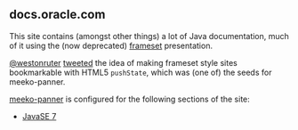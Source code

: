 docs.oracle.com
---------------

This site contains (amongst other things) a lot of Java documentation,
much of it using the (now deprecated) [frameset](http://en.wikipedia.org/wiki/Framing_(World_Wide_Web)) presentation.

[@westonruter](http://twitter.com/westonruter) [tweeted](https://twitter.com/westonruter/status/197650657501659137)
the idea of making frameset style sites bookmarkable with HTML5 `pushState`,
which was (one of) the seeds for meeko-panner.  

[meeko-panner](../) is configured for the following sections of the site:

- [JavaSE 7](http://docs.oracle.com/javase/7/docs/api/overview-summary.html)
